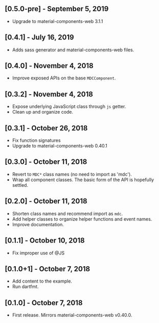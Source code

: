 ## [0.5.0-pre] - September 5, 2019

* Upgrade to material-components-web 3.1.1

## [0.4.1] - July 16, 2019

* Adds sass generator and material-components-web files.

## [0.4.0] - November 4, 2018

* Improve exposed APIs on the base `MDCComponent`.

## [0.3.2] - November 4, 2018

* Expose underlying JavaScript class through `js` getter.
* Clean up and organize code.

## [0.3.1] - October 26, 2018

* Fix function signatures
* Upgrade to material-components-web 0.40.1


## [0.3.0] - October 11, 2018

* Revert to `MDC*` class names (no need to import as 'mdc').
* Wrap all component classes. The basic form of the API is hopefully settled.

## [0.2.0] - October 11, 2018

* Shorten class names and recommend import as `mdc`.
* Add helper classes to organize helper functions and event names.
* Improve documentation.

## [0.1.1] - October 10, 2018

* Fix improper use of @JS

## [0.1.0+1] - October 7, 2018

* Add content to the example.
* Run dartfmt.

## [0.1.0] - October 7, 2018

* First release. Mirrors material-components-web v0.40.0.